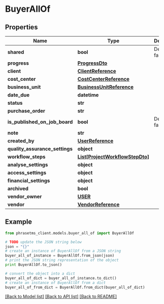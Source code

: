 # BuyerAllOf

## Properties

| Name                           | Type                                                          | Description    | Notes      |
| ------------------------------ | ------------------------------------------------------------- | -------------- | ---------- |
| **shared**                     | **bool**                                                      | Default: false | [optional] |
| **progress**                   | [**ProgressDto**](ProgressDto.md)                             |                | [optional] |
| **client**                     | [**ClientReference**](ClientReference.md)                     |                | [optional] |
| **cost_center**                | [**CostCenterReference**](CostCenterReference.md)             |                | [optional] |
| **business_unit**              | [**BusinessUnitReference**](BusinessUnitReference.md)         |                | [optional] |
| **date_due**                   | **datetime**                                                  |                | [optional] |
| **status**                     | **str**                                                       |                | [optional] |
| **purchase_order**             | **str**                                                       |                | [optional] |
| **is_published_on_job_board**  | **bool**                                                      | Default: false | [optional] |
| **note**                       | **str**                                                       |                | [optional] |
| **created_by**                 | [**UserReference**](UserReference.md)                         |                | [optional] |
| **quality_assurance_settings** | **object**                                                    |                | [optional] |
| **workflow_steps**             | [**List[ProjectWorkflowStepDto]**](ProjectWorkflowStepDto.md) |                | [optional] |
| **analyse_settings**           | **object**                                                    |                | [optional] |
| **access_settings**            | **object**                                                    |                | [optional] |
| **financial_settings**         | **object**                                                    |                | [optional] |
| **archived**                   | **bool**                                                      |                | [optional] |
| **vendor_owner**               | [**USER**](USER.md)                                           |                | [optional] |
| **vendor**                     | [**VendorReference**](VendorReference.md)                     |                | [optional] |

## Example

```python
from phrasetms_client.models.buyer_all_of import BuyerAllOf

# TODO update the JSON string below
json = "{}"
# create an instance of BuyerAllOf from a JSON string
buyer_all_of_instance = BuyerAllOf.from_json(json)
# print the JSON string representation of the object
print BuyerAllOf.to_json()

# convert the object into a dict
buyer_all_of_dict = buyer_all_of_instance.to_dict()
# create an instance of BuyerAllOf from a dict
buyer_all_of_from_dict = BuyerAllOf.from_dict(buyer_all_of_dict)
```

[[Back to Model list]](../README.md#documentation-for-models) [[Back to API list]](../README.md#documentation-for-api-endpoints) [[Back to README]](../README.md)
